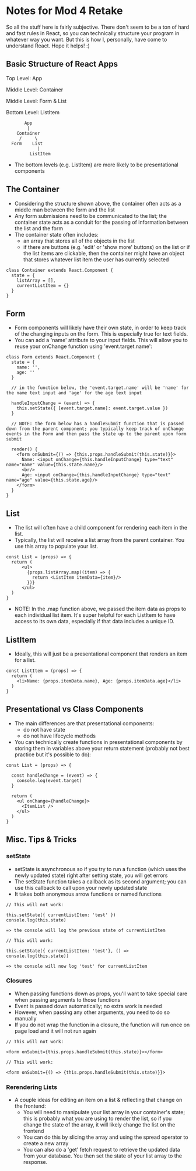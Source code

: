 # Notes for Mod 4 Retake
So all the stuff here is fairly subjective. There don't seem to be a ton of hard and fast rules in React, so you can technically structure your program in whatever way you want. But this is how I, personally, have come to understand React. Hope it helps! :)

## Basic Structure of React Apps
Top Level: App

Middle Level: Container

Middle Level: Form & List

Bottom Level: ListItem

```
       App
        |
    Container
     /     \
  Form    List
            |
         ListItem
```

* The bottom levels (e.g. ListItem) are more likely to be presentational components

## The Container
* Considering the structure shown above, the container often acts as a middle man between the form and the list
* Any form submissions need to be communicated to the list; the container state acts as a conduit for the passing of information between the list and the form
* The container state often includes:
  * an array that stores all of the objects in the list
  * if there are buttons (e.g. 'edit' or 'show more' buttons) on the list or if the list items are clickable, then the container might have an object that stores whatever list item the user has currently selected

```
class Container extends React.Component {
  state = {
    listArray = [],
    currentListItem = {}
  }
}
```

## Form
* Form components will likely have their own state, in order to keep track of the changing inputs on the form. This is especially true for text fields.
* You can add a 'name' attribute to your input fields. This will allow you to reuse your onChange function using 'event.target.name':

```
class Form extends React.Component {
  state = {
    name: '',
    age: ''
  }

  // in the function below, the 'event.target.name' will be 'name' for the name text input and 'age' for the age text input

  handleInputChange = (event) => {
    this.setState({ [event.target.name]: event.target.value })
  }

  // NOTE: the form below has a handleSubmit function that is passed down from the parent component; you typically keep track of onChange events in the Form and then pass the state up to the parent upon form submit

  render() {
    <form onSubmit={() => {this.props.handleSubmit(this.state)}}>
      Name: <input onChange={this.handleInputChange} type="text" name="name" value={this.state.name}/>
      <br/>
      Age: <input onChange={this.handleInputChange} type="text" name="age" value={this.state.age}/>
    </form>
  }
}

```

## List
* The list will often have a child component for rendering each item in the list.
* Typically, the list will receive a list array from the parent container. You use this array to populate your list.

```
const List = (props) => {
  return (
      <ul>
        {props.listArray.map((item) => {
          return <ListItem itemData={item}/>
        })}
      </ul>
  )
}
```

* NOTE: In the .map function above, we passed the item data as props to each individual list item. It's super helpful for each ListItem to have access to its own data, especially if that data includes a unique ID.

## ListItem
* Ideally, this will just be a presentational component that renders an item for a list.

```
const ListItem = (props) => {
  return (
    <li>Name: {props.itemData.name}, Age: {props.itemData.age}</li>
  )
}
```

## Presentational vs Class Components
* The main differences are that presentational components:
  * do not have state
  * do not have lifecycle methods
* You can technically create functions in presentational components by storing them in variables above your return statement (probably not best practice but it's possible to do):

```
const List = (props) => {

  const handleChange = (event) => {
    console.log(event.target)
  }

  return (
    <ul onChange={handleChange}>
      <ItemList />
    </ul>
  )
}
```

## Misc. Tips & Tricks

### setState
* setState is asynchronous so if you try to run a function (which uses the newly updated state) right after setting state, you will get errors
* The setState function takes a callback as its second argument; you can use this callback to call upon your newly updated state
* It takes both anonymous arrow functions or named functions

```
// This will not work:

this.setState({ currentListItem: 'test' })
console.log(this.state)

=> the console will log the previous state of currentListItem
```

```
// This will work:

this.setState({ currentListItem: 'test'}, () => console.log(this.state))

=> the console will now log 'test' for currentListItem
```

### Closures
* When passing functions down as props, you'll want to take special care when passing arguments to those functions
* Event is passed down automatically; no extra work is needed
* However, when passing any other arguments, you need to do so manually
* If you do not wrap the function in a closure, the function will run once on page load and it will not run again

```
// This will not work:

<form onSubmit={this.props.handleSubmit(this.state)}></form>
```

```
// This will work:

<form onSubmit={() => {this.props.handleSubmit(this.state)}}>
```

### Rerendering Lists
* A couple ideas for editing an item on a list & reflecting that change on the frontend:
  * You will need to manipulate your list array in your container's state; this is probably what you are using to render the list, so if you change the state of the array, it will likely change the list on the frontend
  * You can do this by slicing the array and using the spread operator to create a new array
  * You can also do a 'get' fetch request to retrieve the updated data from your database. You then set the state of your list array to the response.
